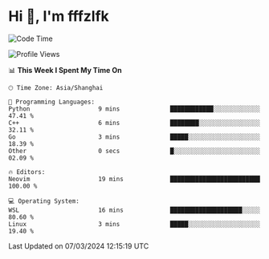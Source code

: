 # Hi 👋, I'm fffzlfk

<!--START_SECTION:waka-->
![Code Time](http://img.shields.io/badge/Code%20Time-671%20hrs%2050%20mins-blue)

![Profile Views](http://img.shields.io/badge/Profile%20Views-3-blue)

📊 **This Week I Spent My Time On** 

```text
🕑︎ Time Zone: Asia/Shanghai

💬 Programming Languages: 
Python                   9 mins              ████████████░░░░░░░░░░░░░   47.41 % 
C++                      6 mins              ████████░░░░░░░░░░░░░░░░░   32.11 % 
Go                       3 mins              █████░░░░░░░░░░░░░░░░░░░░   18.39 % 
Other                    0 secs              █░░░░░░░░░░░░░░░░░░░░░░░░   02.09 % 

🔥 Editors: 
Neovim                   19 mins             █████████████████████████   100.00 % 

💻 Operating System: 
WSL                      16 mins             ████████████████████░░░░░   80.60 % 
Linux                    3 mins              █████░░░░░░░░░░░░░░░░░░░░   19.40 % 
```


 Last Updated on 07/03/2024 12:15:19 UTC
<!--END_SECTION:waka-->
